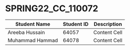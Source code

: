 # SPRING22_CC_110072

| Student Name  | Student ID | Description |
| ---- | --- | --- |
| Areeba Hussain | 64057  | Content Cell  |
| Muhammad Hammad  | 64078  | Content Cell  |
